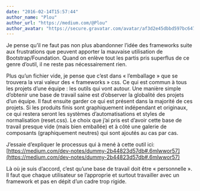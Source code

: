 ```yaml
---
date: "2016-02-14T15:57:44"
author_name: "Plou"
author_url: "https://medium.com/@Plou"
author_avatar: "https://secure.gravatar.com/avatar/af3d2e45dbbd597bc6477d84d66cb0b6?s=48&d=mm&r=g"
---
```

Je pense qu’il ne faut pas non plus abandonner l’idée des frameworks suite aux frustrations que peuvent apporter la mauvaise utilisation de Bootstrap/Foundation. Quand on enlève tout les partis pris superflus de ce genre d’outil, il ne reste pas nécessairement rien.

Plus qu’un fichier vide, je pense que c’est dans «&nbsp;l’emballage&nbsp;» que se trouvera la vrai valeur des «&nbsp;frameworks&nbsp;» css. Ce qui est commun à tous les projets d’une équipe : les outils qui vont autour. Une manière simple d’obtenir une base de travail saine est d’observer la globalité des projets d’un équipe. Il faut ensuite garder ce qui est présent dans la majorité de ces projets. Si les produits finis sont graphiquement indépendant et originaux, ce qui restera seront les systèmes d’automatisations et styles de normalisation (reset.css). Le choix que j’ai pris est d’avoir cette base de travail presque vide (mais bien emballée) et à côté une galerie de composants (graphiquement neutres) qui sont ajoutés au cas par cas.

J’essaie d’expliquer le processus qui à mené à cette outil ici: [https://medium.com/dev-notes/dummy-2b44823d57db#.6mlwwor57](https://medium.com/dev-notes/dummy-2b44823d57db#.6mlwwor57)

Là où je suis d’accord, c’est qu’une base de travail doit être «&nbsp;personnelle&nbsp;». Il faut que chaque utilisateur se l’approprie et surtout travailler avec un framework et pas en dépit d’un cadre trop rigide.